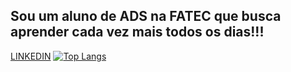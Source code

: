 ## Sou um aluno de ADS na FATEC que busca aprender cada vez mais todos os dias!!!
[LINKEDIN](https://www.linkedin.com/in/yuri-matheus-lago-philomeno-026b38180/)
[![Top Langs](https://github-readme-stats.vercel.app/api/top-langs/?username=Ymlp&layout=compact)](https://github.com/anuraghazra/github-readme-stats)

